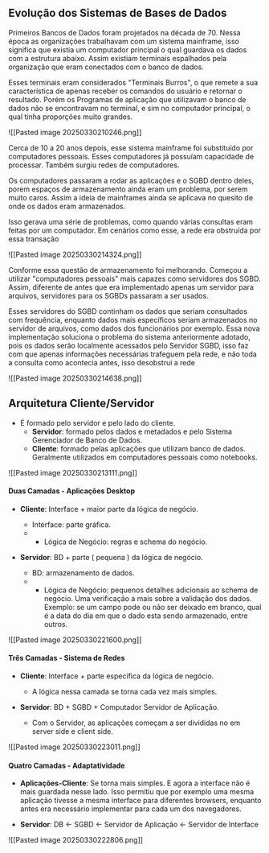 ## Evolução dos Sistemas de Bases de Dados

Primeiros Bancos de Dados foram projetados na década de 70. Nessa época as organizações trabalhavam com um sistema mainframe, isso significa que existia um computador principal o qual guardava os dados com a estrutura abaixo. Assim existiam terminais espalhados pela organização que eram conectados com o banco de dados. 

Esses terminais eram considerados "Terminais Burros", o que remete a sua característica de apenas receber os comandos do usuário e retornar o resultado. Porém os Programas de aplicação que utilizavam o banco de dados não se encontravam no terminal, e sim no computador principal, o qual tinha proporções muito grandes.

![[Pasted image 20250330210246.png]]

Cerca de 10 a 20 anos depois, esse sistema mainframe foi substituído por computadores pessoais. Esses computadores já possuíam capacidade de processar. Também surgiu redes de computadores.

Os computadores passaram a rodar as aplicações e o SGBD dentro deles, porem espaços de armazenamento ainda eram um problema, por serem muito caros. Assim a ideia de mainframes ainda se aplicava no quesito de onde os dados eram armazenados. 

Isso gerava uma série de problemas, como quando várias consultas eram feitas por um computador. Em cenários como esse, a rede era obstruída por essa transação

![[Pasted image 20250330214324.png]]

Conforme essa questão de armazenamento foi melhorando. Começou a utilizar "computadores pessoais" mais capazes como servidores dos SGBD. Assim, diferente de antes que era implementado apenas um servidor para arquivos, servidores para os SGBDs passaram a ser usados.

Esses servidores do SGBD continham os dados que seriam consultados com frequência, enquanto dados mais específicos seriam armazenados no servidor de arquivos, como dados dos funcionários por exemplo. Essa nova implementação soluciona o problema do sistema anteriormente adotado, pois os dados serão localmente acessados pelo Servidor SGBD, isso faz com que apenas informações necessárias trafeguem pela rede, e não toda a consulta como acontecia antes, isso desobstrui a rede

![[Pasted image 20250330214638.png]]
## Arquitetura Cliente/Servidor

- É formado pelo servidor e pelo lado do cliente. 
	- **Servidor**: formado pelos dados e metadados e pelo Sistema Gerenciador de Banco de Dados.
	- **Cliente**: formado pelas aplicações que utilizam banco de dados. Geralmente utilizados em computadores pessoais como notebooks.

![[Pasted image 20250330213111.png]]
#### Duas Camadas -  Aplicações Desktop

- **Cliente**: Interface + maior parte da lógica de negócio.
	- Interface: parte gráfica.
	- + Lógica de Negócio: regras e schema do negócio.

- **Servidor**: BD + parte ( pequena ) da lógica de negócio.
	- BD: armazenamento de dados.
	- - Lógica de Negócio: pequenos detalhes adicionais ao schema de negócio. Uma verificação a mais sobre a validação dos dados. Exemplo: se um campo pode ou não ser deixado em branco, qual é a data do dia em que o dado esta sendo armazenado, entre outros.

![[Pasted image 20250330221600.png]]

#### Três Camadas - Sistema de Redes

- **Cliente**: Interface + parte específica da lógica de negócio.
	- A lógica nessa camada se torna cada vez mais simples.
	
- **Servidor**: BD + SGBD + Computador Servidor de Aplicação.
	- Com o Servidor, as aplicações começam a ser divididas no em server side e client side.

![[Pasted image 20250330223011.png]]

#### Quatro Camadas - Adaptatividade 

- **Aplicações-Cliente**: Se torna mais simples. E agora a interface não é mais guardada nesse lado. Isso permitiu que por exemplo uma mesma aplicação tivesse a mesma interface para diferentes browsers, enquanto antes era necessário implementar para cada um dos navegadores.

- **Servidor**: DB <- SGBD <- Servidor de Aplicação <- Servidor de Interface 

![[Pasted image 20250330222806.png]]


